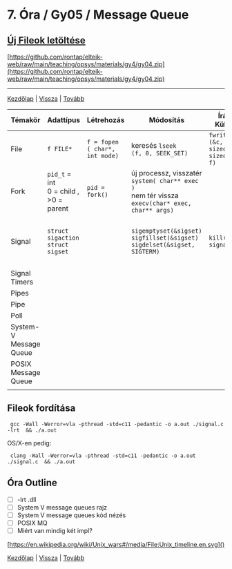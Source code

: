 # 7. Óra / Gy05 / Message Queue

## [Új Fileok letöltése](https://github.com/rontap/elteik-web/raw/main/teaching/opsys/materials/gy4/gy04.zip)

[https://github.com/rontap/elteik-web/raw/main/teaching/opsys/materials/gy4/gy04.zip](https://github.com/rontap/elteik-web/raw/main/teaching/opsys/materials/gy4/gy04.zip)

---
[Kezdőlap](index.md)
|
[Vissza](gy5.md)
|
[Tovább](gy7.md)

| Témakör                     | Adattípus                                   | Létrehozás                           | Módosítás                                                                                                  | Írás  / Küldés                               | Várakozás                           | Olvasás  / Fogadás                                                                                                                                         | Bezárás               |
|-----------------------------|---------------------------------------------|--------------------------------------|------------------------------------------------------------------------------------------------------------|----------------------------------------------|-------------------------------------|------------------------------------------------------------------------------------------------------------------------------------------------------------|-----------------------|
| File                        | `f FILE*`                                   | `f = fopen`<br/>`( char*, int mode)` | keresés `lseek`<br/>`(f, 0, SEEK_SET)`                                                                     | `fwrite`<br/>`(&c, sizeof(c), sizeof(c), f)` |                                     | `fread`<br/>`(&c, sizeof(c), sizeof(c), f)`                                                                                                                | `fclose`<br/>`( f ) ` |
| Fork                        | `pid_t` = int <br/> 0 = child , >0 = parent | `pid = fork()`                       | új processz, visszatér<br/>`system( char** exec )`<br/>nem tér vissza<br/>`execv(char* exec, char** args)` |                                              | `waitpid`<br/>`(child, &status, 0)` | pid lekérdezése (szülő, saját) `getppid()`<br/>`getpid()`                                                                                                  |
| Signal                      | `struct sigaction`<br/>`struct sigset`      |                                      | `sigemptyset(&sigset)`<br/>`sigfillset(&sigset)`<br/>`sigdelset(&sigset, SIGTERM)`                         | `kill( pid, signal)`                         | `pause()`<br/>`sigsuspend(&sigset)` | `sigaction.handler` =<br/> `void handler(int signumber)`<br/>`sigaction(signal, &sigaction, NULL)`<br/>`sigprocmask(SIG_UNBLOCK, &sigset, NULL);  ` |                       |
| Signal Timers               |                                             |                                      |                                                                                                            |                                              |                                     |                                                                                                                                                            |                       |
| Pipes                       |                                             |                                      |                                                                                                            |                                              |                                     |                                                                                                                                                            |                       |
| Pipe                        |                                             |                                      |                                                                                                            |                                              |                                     |                                                                                                                                                            |                       |
| Poll                        |                                             |                                      |                                                                                                            |                                              |                                     |                                                                                                                                                            |                       |
| System-V <br/>Message Queue |                                             |                                      |                                                                                                            |                                              |                                     |                                                                                                                                                            |                       |
| POSIX Message Queue         |                                             |                                      |                                                                                                            |                                              |                                     |                                                                                                                                                            |                       |
|                             |                                             |                                      |                                                                                                            |                                              |                                     |                                                                                                                                                            |                       |

## Fileok fordítása

```shell
 gcc -Wall -Werror=vla -pthread -std=c11 -pedantic -o a.out ./signal.c -lrt  && ./a.out 
```

OS/X-en pedig:

```shell
 clang -Wall -Werror=vla -pthread -std=c11 -pedantic -o a.out ./signal.c  && ./a.out 
```

## Óra Outline

- [ ] -lrt .dll
- [ ] System V message queues rajz
- [ ] System V message queues kód nézés
- [ ] POSIX MQ
- [ ] Miért van mindig két impl?

[https://en.wikipedia.org/wiki/Unix_wars#/media/File:Unix_timeline.en.svg]()

[Kezdőlap](index.md)
|
[Vissza](gy5.md)
|
[Tovább](gy7.md)
